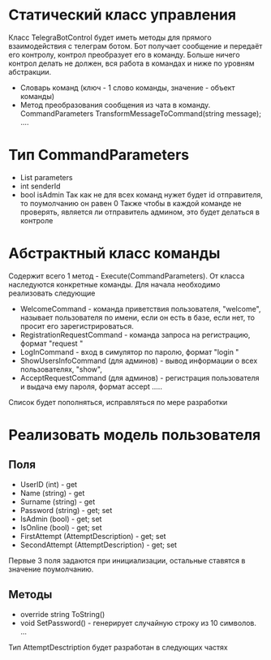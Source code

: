 # Статический класс управления
Класс TelegraBotControl будет иметь методы для прямого взаимодействия с телеграм ботом.
Бот получает сообщение и передаёт его контролу, контрол преобразует его в команду.
Больше ничего контрол делать не должен, вся работа в командах и ниже по уровням абстракции.
* Словарь команд (ключ - 1 слово команды, значение - объект команды)
* Метод преобразования сообщения из чата в команду.
  CommandParameters TransformMessageToCommand(string message);
....

# Тип CommandParameters
* List<string> parameters
* int senderId 
* bool isAdmin
Так как не для всех команд нужет будет id отправителя, то поумолчанию он равен 0
Также чтобы в каждой команде не проверять, является ли отправитель админом, это будет делаться в контроле


# Абстрактный класс команды
Содержит всего 1 метод - Execute(CommandParameters).
От класса наследуются конкретные команды.
Для начала необходимо реализовать следующие
* WelcomeCommand - команда приветствия пользователя, "welcome", называет пользователя по имени, если он есть в базе, если нет, то просит его зарегистрироваться. 
* RegistrationRequestCommand - команда запроса на регистрацию, формат "request <Name> <Surname>"
* LogInCommand - вход в симулятор по паролю, формат "login <Password>"
* ShowUsersInfoCommand (для админов) - вывод информации о всех пользователях, "show",
* AcceptRequestCommand (для админов) - регистрация пользователя и выдача ему пароля, формат accept <ID> <ID> <ID>.....

Список будет пополняться, исправляться по мере разработки

# Реализовать модель пользователя
## Поля 
* UserID (int) - get
* Name (string) - get
* Surname (string) - get
* Password (string) - get; set
* IsAdmin (bool) - get; set
* IsOnline (bool) - get; set
* FirstAttempt (AttemptDescription) - get; set
* SecondAttempt (AttemptDescription) - get; set

Первые 3 поля задаются при инициализации, остальные ставятся в значение поумолчанию.

## Методы
* override string ToString()
* void SetPassword() - генерирует случайную строку из 10 символов. 
...

Тип AttemptDesctription будет разработан в следующих частях

